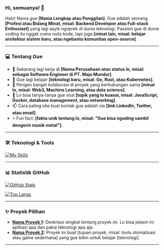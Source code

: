 ### Hi, semuanya! 👋

Halo! Nama gue **[Nama Lengkap atau Panggilan]**. Gue adalah seorang **[Profesi atau Bidang Minat, misal: Backend Developer atau Full-stack Enthusiast]** yang lagi asyik ngoprek di dunia teknologi. Passion gue di dunia coding itu nggak cuma nulis kode, tapi juga **[minat lain, misal: belajar arsitektur sistem baru, atau ngebantu komunitas open-source]**.

---

### 💻 Tentang Gue

- 🔭 Sekarang lagi kerja di **[Nama Perusahaan atau status lo, misal: sebagai Software Engineer di PT. Maju Mundur]**.
- 🌱 Gue lagi belajar **[teknologi baru, misal: Go, Rust, atau Kubernetes]**.
- 👯 Pengen banget kolaborasi di proyek yang berhubungan sama **[minat lo, misal: Web3, Machine Learning, atau data science]**.
- 💬 Lo bisa tanya-tanya gue soal **[topik yang lo kuasai, misal: JavaScript, Docker, database management, atau networking]**.
- 📫 Cara paling oke buat kontak gue adalah via **[link LinkedIn, Twitter, atau email]**.
- ⚡ Fun fact: **[fakta unik tentang lo, misal: "Gue bisa ngoding sambil dengerin musik metal"]**.

---

### 🛠️ Teknologi & Tools

[![My Skills](https://skillicons.dev/icons?i=html,css,js,ts,react,nextjs,nodejs,express,mongodb,postgresql,git,docker,aws,figma)](https://skillicons.dev)

---

### 📊 Statistik GitHub

[![GitHub Stats](https://github-readme-stats.vercel.app/api?username=your-username&show_icons=true&theme=dracula)](https://github.com/anuraghazra/github-readme-stats)

[![Top Langs](https://github-readme-stats.vercel.app/api/top-langs/?username=your-username&layout=compact&theme=dracula)](https://github.com/anuraghazra/github-readme-stats)

---

### ✨ Proyek Pilihan

- **[Nama Proyek 1](https://github.com/your-username/nama-repo):** Deskripsi singkat tentang proyek ini. Lo bisa jelasin ini aplikasi apa dan pakai teknologi apa aja.
- **[Nama Proyek 2](https://github.com/your-username/nama-repo-lain):** Proyek ini buat [tujuan proyek, misal: tools otomatisasi atau game sederhana] yang gue bikin untuk belajar [teknologi].

---
